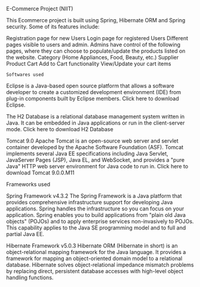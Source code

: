 E-Commerce Project (NIIT)

This Ecommerce project is built using Spring, Hibernate ORM and Spring security. Some of its features include:

Registration page for new Users
Login page for registered Users
Different pages visible to users and admin. Admins have control of the following pages, where they can choose to populate/update the products listed on the website. 
Category (Home Appliances, Food, Beauty, etc.) 
Supplier
Product 
Cart
Add to Cart functionality
View/Update your cart items

    Softwares used

Eclipse is a Java-based open source platform that allows a software developer to create a customized development environment (IDE) from plug-in components built by Eclipse members. Click here to download Eclipse. 

The H2 Database is a relational database management system written in Java. It can be embedded in Java applications or run in the client-server mode. Click here to download H2 Database

Tomcat 9.0 Apache Tomcat is an open-source web server and servlet container developed by the Apache Software Foundation (ASF). Tomcat implements several Java EE specifications including Java Servlet, JavaServer Pages (JSP), Java EL, and WebSocket, and provides a "pure Java" HTTP web server environment for Java code to run in. Click here to download Tomcat 9.0.0.M11

Frameworks used

Spring Framework v4.3.2 The Spring Framework is a Java platform that provides comprehensive infrastructure support for developing Java applications. Spring handles the infrastructure so you can focus on your application. Spring enables you to build applications from "plain old Java objects" (POJOs) and to apply enterprise services non-invasively to POJOs. This capability applies to the Java SE programming model and to full and partial Java EE.

Hibernate Framework v5.0.3 Hibernate ORM (Hibernate in short) is an object-relational mapping framework for the Java language. It provides a framework for mapping an object-oriented domain model to a relational database. Hibernate solves object-relational impedance mismatch problems by replacing direct, persistent database accesses with high-level object handling functions.
